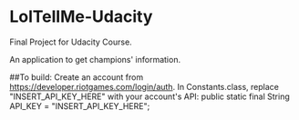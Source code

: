 # LolTellMe-Udacity
Final Project for Udacity Course.

An application to get champions' information.

##To build:
Create an account from https://developer.riotgames.com/login/auth.
In Constants.class, replace "INSERT_API_KEY_HERE" with your account's API:
public static final String API_KEY = "INSERT_API_KEY_HERE";
